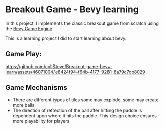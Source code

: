 # Breakout Game - Bevy learning
In this project, I implements the classic breakout game from scratch using the [Bevy Game Engine](https://github.com/bevyengine/bevy).

This is a learning project I did to start learning about bevy.
## Game Play:
https://github.com/collSteve/Breakout-game-bevy-learn/assets/46071004/e8424f94-f64b-4177-9281-8a79c7db8029

## Game Mechanisms
- There are different types of tiles some may explode, some may create more balls
- The direction of reflection of the ball after hitting the paddle is dependent upon where it hits the paddle. This design choice ensures more playability for players
